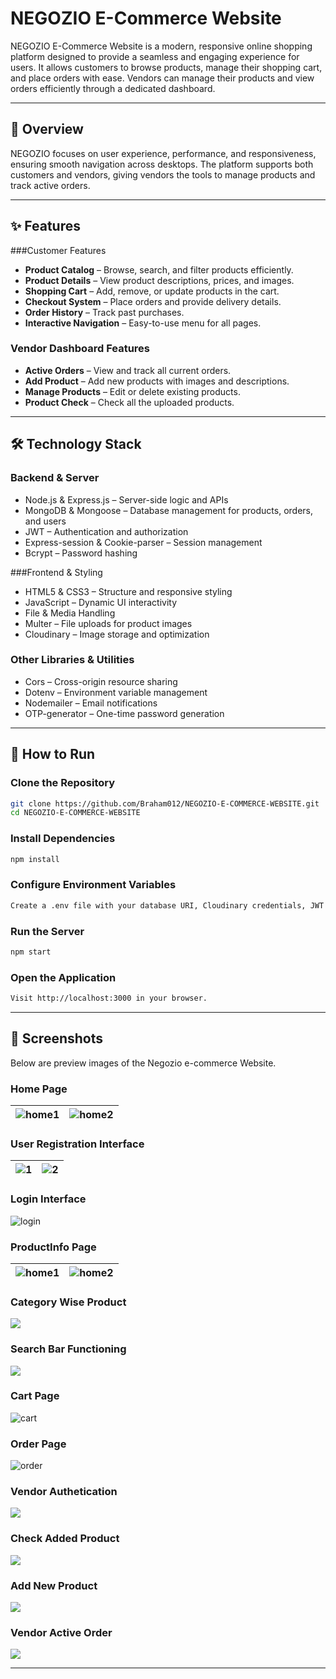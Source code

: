 # NEGOZIO E-Commerce Website

NEGOZIO E-Commerce Website is a modern, responsive online shopping platform designed to provide a seamless and engaging experience for users.
It allows customers to browse products, manage their shopping cart, and place orders with ease. Vendors can manage their products and view orders efficiently through a dedicated dashboard.

---

## 📌 Overview

NEGOZIO focuses on user experience, performance, and responsiveness, ensuring smooth navigation across desktops.
The platform supports both customers and vendors, giving vendors the tools to manage products and track active orders.

---

## ✨ Features

###Customer Features

- **Product Catalog** – Browse, search, and filter products efficiently.
- **Product Details** – View product descriptions, prices, and images.
- **Shopping Cart** – Add, remove, or update products in the cart.
- **Checkout System** – Place orders and provide delivery details.
- **Order History** – Track past purchases.
- **Interactive Navigation** – Easy-to-use menu for all pages.

### Vendor Dashboard Features

- **Active Orders** – View and track all current orders.
- **Add Product** – Add new products with images and descriptions.
- **Manage Products** – Edit or delete existing products.
- **Product Check**  – Check all the uploaded products.

---

## 🛠 Technology Stack

### Backend & Server

- Node.js & Express.js – Server-side logic and APIs
- MongoDB & Mongoose – Database management for products, orders, and users
- JWT – Authentication and authorization
- Express-session & Cookie-parser – Session management
- Bcrypt – Password hashing

###Frontend & Styling

- HTML5 & CSS3 – Structure and responsive styling
- JavaScript – Dynamic UI interactivity
- File & Media Handling
- Multer – File uploads for product images
- Cloudinary – Image storage and optimization

### Other Libraries & Utilities

- Cors – Cross-origin resource sharing
- Dotenv – Environment variable management
- Nodemailer – Email notifications
- OTP-generator – One-time password generation

---

## 🚀 How to Run

### Clone the Repository

```bash
git clone https://github.com/Braham012/NEGOZIO-E-COMMERCE-WEBSITE.git
cd NEGOZIO-E-COMMERCE-WEBSITE
```

### Install Dependencies
```bash
npm install
```

### Configure Environment Variables
```bash
Create a .env file with your database URI, Cloudinary credentials, JWT secret, and email credentials.
```
### Run the Server
```bash
npm start
```

### Open the Application
```bash
Visit http://localhost:3000 in your browser.
```

---

## 📸 Screenshots

Below are preview images of the Negozio e-commerce Website.

### Home Page
| ![home1](https://github.com/Braham012/NEGOZIO-E-COMMERCE-WEBSITE/blob/main/demo%20screenshot/Screenshot%202025-10-06%20004054.png) | ![home2](https://github.com/Braham012/NEGOZIO-E-COMMERCE-WEBSITE/blob/main/demo%20screenshot/Screenshot%202025-10-06%20004001.png) |
|-------------------------|-------------------------|
### User Registration Interface
| ![1](https://github.com/Braham012/NEGOZIO-E-COMMERCE-WEBSITE/blob/main/demo%20screenshot/Screenshot%202025-10-06%20004425.png) | ![2](https://github.com/Braham012/NEGOZIO-E-COMMERCE-WEBSITE/blob/main/demo%20screenshot/Screenshot%202025-10-06%20004728.png) |
|-------------------------|-------------------------|
### Login Interface
![login](https://github.com/Braham012/NEGOZIO-E-COMMERCE-WEBSITE/blob/main/demo%20screenshot/Screenshot%202025-10-06%20004931.png)
### ProductInfo Page
| ![home1](https://github.com/Braham012/NEGOZIO-E-COMMERCE-WEBSITE/blob/main/demo%20screenshot/Screenshot%202025-10-06%20005117.png) | ![home2](https://github.com/Braham012/NEGOZIO-E-COMMERCE-WEBSITE/blob/main/demo%20screenshot/Screenshot%202025-10-06%20005202.png) |
|-------------------------|-------------------------|
### Category Wise Product
![](https://github.com/Braham012/NEGOZIO-E-COMMERCE-WEBSITE/blob/main/demo%20screenshot/Screenshot%202025-10-06%20004035.png)
### Search Bar Functioning
![](https://github.com/Braham012/NEGOZIO-E-COMMERCE-WEBSITE/blob/main/demo%20screenshot/Screenshot%202025-10-06%20004019.png)
### Cart Page
![cart](https://github.com/Braham012/NEGOZIO-E-COMMERCE-WEBSITE/blob/main/demo%20screenshot/Screenshot%202025-10-06%20003948.png)
### Order Page
![order](https://github.com/Braham012/NEGOZIO-E-COMMERCE-WEBSITE/blob/main/demo%20screenshot/Screenshot%202025-10-06%20003931.png)
### Vendor Authetication
![](https://github.com/Braham012/NEGOZIO-E-COMMERCE-WEBSITE/blob/main/demo%20screenshot/Screenshot%202025-10-06%20005304.png)
### Check Added Product
![](https://github.com/Braham012/NEGOZIO-E-COMMERCE-WEBSITE/blob/main/demo%20screenshot/Screenshot%202025-10-06%20004126.png)
### Add New Product
![](https://github.com/Braham012/NEGOZIO-E-COMMERCE-WEBSITE/blob/main/demo%20screenshot/Screenshot%202025-10-06%20004211.png)
### Vendor Active Order
![](https://github.com/Braham012/NEGOZIO-E-COMMERCE-WEBSITE/blob/main/demo%20screenshot/Screenshot%202025-10-06%20004456.png)

---
